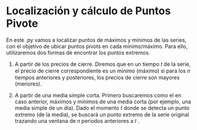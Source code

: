 # Localización y cálculo de Puntos Pivote

En este .py vamos a localizar puntos de máximos y mínimos de las series, con el objetivo de ubicar puntos pivots en cada mínimo/máximo. Para ello, utilizaremos dos formas de encontrar los puntos extremos.

1. A partir de los precios de cierre.
Diremos que en un tiempo  𝑡  de la serie, el precio de cierre correspondiente es un mínimo (máximo) si para los  𝑛  tiempos anteriores y posteriores, los precios de cierre son mayores (menores).

2. A partir de una media simple corta.
Primero buscaremos como el en caso anterior, máximos y mínimos de una media corta (por ejemplo, una media simple de un día). Dado el momento  𝑡  donde se detecta un punto extremo (de la media), se buscará un punto extremo de la serie original trazando una ventana de  𝑛  periodos anteriores a  𝑡 .


